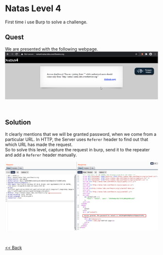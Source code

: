 # Natas Level 4
First time i use Burp to solve a challenge.

## Quest
We are presented with the following webpage. 
![Level 4 Image](./images/Level4.png)

<br/>

## Solution
It clearly mentions that we will be granted password, when we come from a particular URL. In HTTP, the Server uses `Referer` header to find out that which URL has made the request.<br/>
So to solve this level, capture the request in burp, send it to the repeater and add a `Referer` header manually.

![Level 4 Solution](./images/Level4_solution.png)

<br/>

[<< Back](https://grey-fish.github.io/Natas/index.html)
